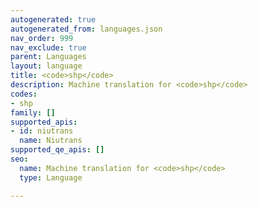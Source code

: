 ```yaml
---
autogenerated: true
autogenerated_from: languages.json
nav_order: 999
nav_exclude: true
parent: Languages
layout: language
title: <code>shp</code>
description: Machine translation for <code>shp</code>
codes:
- shp
family: []
supported_apis:
- id: niutrans
  name: Niutrans
supported_qe_apis: []
seo:
  name: Machine translation for <code>shp</code>
  type: Language

---
```


